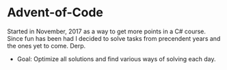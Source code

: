 # Advent-of-Code

Started in November, 2017 as a way to get more points in a C# course. Since fun has been had I decided to solve tasks from precendent years and the ones yet to come. Derp.

* Goal: Optimize all solutions and find various ways of solving each day.
